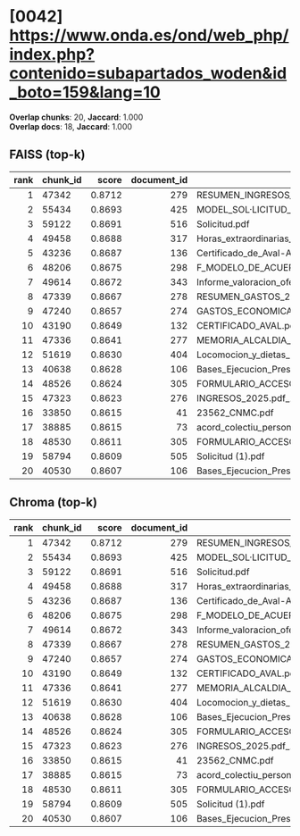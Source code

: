 # [0042] https://www.onda.es/ond/web_php/index.php?contenido=subapartados_woden&id_boto=159&lang=10

**Overlap chunks**: 20, **Jaccard**: 1.000  
**Overlap docs**: 18, **Jaccard**: 1.000

## FAISS (top-k)
rank | chunk_id | score | document_id | title
---:|---|---:|---:|---
1 | 47342 | 0.8712 | 279 | RESUMEN_INGRESOS_2025.pdf_1742285328909.pdf
2 | 55434 | 0.8693 | 425 | MODEL_SOL·LICITUD_ESCOLETA_ESTIU_2025 (1).pdf
3 | 59122 | 0.8691 | 516 | Solicitud.pdf
4 | 49458 | 0.8688 | 317 | Horas_extraordinarias_junio.pdf
5 | 43236 | 0.8687 | 136 | Certificado_de_Aval-Ayuntamiento_de_Onda_Servicios_AGE_logo.pdf
6 | 48206 | 0.8675 | 298 | F_MODELO_DE_ACUERDO_SOL_AYC_RED_INTERIOR_PARA_AUTOCONSUMO_PROYECTO_PABELLON.pdf
7 | 49614 | 0.8672 | 343 | Informe_valoracion_ofertas_S2._Suministro_y_servicio_de_impresion.pdf
8 | 47339 | 0.8667 | 278 | RESUMEN_GASTOS_2025.pdf_1742285328925.pdf
9 | 47240 | 0.8657 | 274 | GASTOS_ECONOMICA_2025.pdf_1742285328993.pdf
10 | 43190 | 0.8649 | 132 | CERTIFICADO_AVAL.pdf
11 | 47336 | 0.8641 | 277 | MEMORIA_ALCALDIA_PRESUPUESTO_2025.pdf_1742285328938.pdf
12 | 51619 | 0.8630 | 404 | Locomocion_y_dietas_Las_Rozas_civinet.pdf
13 | 40638 | 0.8628 | 106 | Bases_Ejecucion_Presupuesto_2025.pdf
14 | 48526 | 0.8624 | 305 | FORMULARIO_ACCESO_PID.pdf
15 | 47323 | 0.8623 | 276 | INGRESOS_2025.pdf_1742285328954.pdf
16 | 33850 | 0.8615 | 41 | 23562_CNMC.pdf
17 | 38885 | 0.8615 | 73 | acord_colectiu_personal_funcionari_2025.pdf
18 | 48530 | 0.8611 | 305 | FORMULARIO_ACCESO_PID.pdf
19 | 58794 | 0.8609 | 505 | Solicitud (1).pdf
20 | 40530 | 0.8607 | 106 | Bases_Ejecucion_Presupuesto_2025.pdf

## Chroma (top-k)
rank | chunk_id | score | document_id | title
---:|---|---:|---:|---
1 | 47342 | 0.8712 | 279 | RESUMEN_INGRESOS_2025.pdf_1742285328909.pdf
2 | 55434 | 0.8693 | 425 | MODEL_SOL·LICITUD_ESCOLETA_ESTIU_2025 (1).pdf
3 | 59122 | 0.8691 | 516 | Solicitud.pdf
4 | 49458 | 0.8688 | 317 | Horas_extraordinarias_junio.pdf
5 | 43236 | 0.8687 | 136 | Certificado_de_Aval-Ayuntamiento_de_Onda_Servicios_AGE_logo.pdf
6 | 48206 | 0.8675 | 298 | F_MODELO_DE_ACUERDO_SOL_AYC_RED_INTERIOR_PARA_AUTOCONSUMO_PROYECTO_PABELLON.pdf
7 | 49614 | 0.8672 | 343 | Informe_valoracion_ofertas_S2._Suministro_y_servicio_de_impresion.pdf
8 | 47339 | 0.8667 | 278 | RESUMEN_GASTOS_2025.pdf_1742285328925.pdf
9 | 47240 | 0.8657 | 274 | GASTOS_ECONOMICA_2025.pdf_1742285328993.pdf
10 | 43190 | 0.8649 | 132 | CERTIFICADO_AVAL.pdf
11 | 47336 | 0.8641 | 277 | MEMORIA_ALCALDIA_PRESUPUESTO_2025.pdf_1742285328938.pdf
12 | 51619 | 0.8630 | 404 | Locomocion_y_dietas_Las_Rozas_civinet.pdf
13 | 40638 | 0.8628 | 106 | Bases_Ejecucion_Presupuesto_2025.pdf
14 | 48526 | 0.8624 | 305 | FORMULARIO_ACCESO_PID.pdf
15 | 47323 | 0.8623 | 276 | INGRESOS_2025.pdf_1742285328954.pdf
16 | 33850 | 0.8615 | 41 | 23562_CNMC.pdf
17 | 38885 | 0.8615 | 73 | acord_colectiu_personal_funcionari_2025.pdf
18 | 48530 | 0.8611 | 305 | FORMULARIO_ACCESO_PID.pdf
19 | 58794 | 0.8609 | 505 | Solicitud (1).pdf
20 | 40530 | 0.8607 | 106 | Bases_Ejecucion_Presupuesto_2025.pdf
